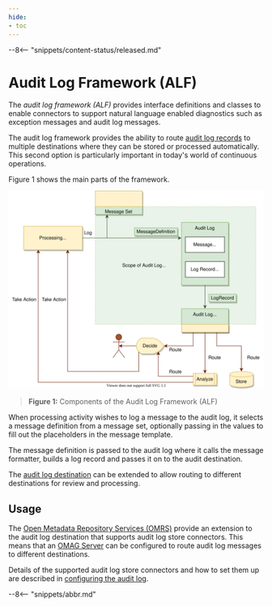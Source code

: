 ```yaml
---
hide:
- toc
---
```


<!-- SPDX-License-Identifier: CC-BY-4.0 -->
<!-- Copyright Contributors to the Egeria project 2020. -->

--8<-- "snippets/content-status/released.md"

# Audit Log Framework (ALF)

The *audit log framework (ALF)* provides interface definitions and classes to enable connectors to support natural language enabled diagnostics such as exception messages and audit log messages.

The audit log framework provides the ability to route [audit log records](/egeria-docs/concepts/audit-log) to multiple destinations where they can be stored or processed automatically. This second option is particularly important in today's world of continuous operations.

Figure 1 shows the main parts of the framework.

![Figure 1](audit-log-framework-overview.svg)
> **Figure 1:** Components of the Audit Log Framework (ALF)

When processing activity wishes to log a message to the audit log, it selects a message definition from a message set, optionally passing in the values to fill out the placeholders in the message template.

The message definition is passed to the audit log where it calls the message formatter, builds a log record and passes it on to the audit destination.

The [audit log destination](/egeria-docs/concepts/audit-log.md) can be extended to allow routing to different destinations for review and processing.

## Usage

The [Open Metadata Repository Services (OMRS)](/egeria-docs/services/omrs) provide an extension to the audit log destination that supports audit log store connectors. This means that an [OMAG Server](/egeria-docs/concepts/omag-server) can be configured to route audit log messages to different destinations.

Details of the supported audit log store connectors and how to set them up are described in
[configuring the audit log](/egeria-docs/guides/admin/servers/configuring-a-metadata-access-point/#configure-the-audit-log).

--8<-- "snippets/abbr.md"
